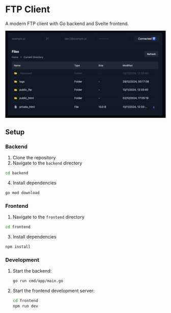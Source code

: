 # FTP Client

A modern FTP client with Go backend and Svelte frontend.

![FTP Client GUI](./frontend/src/assets/gui.png)

## Setup

### Backend

1. Clone the repository
2. Navigate to the `backend` directory

```bash
cd backend
```

4. Install dependencies

```bash
go mod download
```

### Frontend

1. Navigate to the `frontend` directory

```bash
cd frontend
```

3. Install dependencies

```bash
npm install
```

### Development

1. Start the backend:
   ```bash
   go run cmd/app/main.go
   ```
2. Start the frontend development server:
   ```bash
   cd frontend
   npm run dev
   ```
